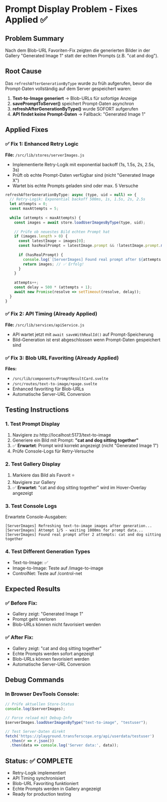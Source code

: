 # Prompt Display Problem - Fixes Applied ✅

## Problem Summary
Nach dem Blob-URL Favoriten-Fix zeigten die generierten Bilder in der Gallery "Generated Image 1" statt der echten Prompts (z.B. "cat and dog").

## Root Cause
Das `refreshAfterGenerationByType` wurde zu früh aufgerufen, bevor die Prompt-Daten vollständig auf dem Server gespeichert waren:

1. **Text-to-Image generiert** → Blob-URLs für sofortige Anzeige
2. **savePromptToServer()** speichert Prompt-Daten asynchron
3. **refreshAfterGenerationByType()** wurde SOFORT aufgerufen
4. **API findet keine Prompt-Daten** → Fallback: "Generated Image 1"

## Applied Fixes

### ✅ Fix 1: Enhanced Retry Logic
**File:** `/src/lib/stores/serverImages.js`
- Implementierte Retry-Logik mit exponential backoff (1s, 1.5s, 2s, 2.5s, 3s)
- Prüft ob echte Prompt-Daten verfügbar sind (nicht "Generated Image X")
- Wartet bis echte Prompts geladen sind oder max. 5 Versuche

```javascript
refreshAfterGenerationByType: async (type, uid = null) => {
  // Retry-Logik: Exponential backoff 500ms, 1s, 1.5s, 2s, 2.5s
  let attempts = 0;
  const maxAttempts = 5;
  
  while (attempts < maxAttempts) {
    const images = await store.loadUserImagesByType(type, uid);
    
    // Prüfe ob neuestes Bild echten Prompt hat
    if (images.length > 0) {
      const latestImage = images[0];
      const hasRealPrompt = latestImage.prompt && !latestImage.prompt.match(/^Generated Image \d+$/);
      
      if (hasRealPrompt) {
        console.log(`[ServerImages] Found real prompt after ${attempts + 1} attempts:`, latestImage.prompt);
        return images; // ✅ Erfolg!
      }
    }
    
    attempts++;
    const delay = 500 * (attempts + 1);
    await new Promise(resolve => setTimeout(resolve, delay));
  }
}
```

### ✅ Fix 2: API Timing (Already Applied)
**File:** `/src/lib/services/apiService.js`
- API wartet jetzt mit `await saveWithRealId()` auf Prompt-Speicherung
- Bild-Generation ist erst abgeschlossen wenn Prompt-Daten gespeichert sind

### ✅ Fix 3: Blob URL Favoriting (Already Applied)  
**Files:** 
- `/src/lib/components/PromptResultCard.svelte`
- `/src/routes/text-to-image/+page.svelte`
- Enhanced favoriting für Blob-URLs
- Automatische Server-URL Conversion

## Testing Instructions

### 1. Test Prompt Display
1. Navigiere zu http://localhost:5173/text-to-image
2. Generiere ein Bild mit Prompt: **"cat and dog sitting together"**
3. ✅ **Erwartet**: Prompt wird korrekt angezeigt (nicht "Generated Image 1")
4. Prüfe Console-Logs für Retry-Versuche

### 2. Test Gallery Display  
1. Markiere das Bild als Favorit ⭐
2. Navigiere zur Gallery
3. ✅ **Erwartet**: "cat and dog sitting together" wird im Hover-Overlay angezeigt

### 3. Test Console Logs
Erwartete Console-Ausgaben:
```
[ServerImages] Refreshing text-to-image images after generation...
[ServerImages] Attempt 1/5 - waiting 1000ms for prompt data...
[ServerImages] Found real prompt after 2 attempts: cat and dog sitting together
```

### 4. Test Different Generation Types
- Text-to-Image: ✅ 
- Image-to-Image: Teste auf /image-to-image
- ControlNet: Teste auf /control-net

## Expected Results

### ✅ Before Fix:
- Gallery zeigt: "Generated Image 1"
- Prompt geht verloren
- Blob-URLs können nicht favorisiert werden

### ✅ After Fix:
- Gallery zeigt: "cat and dog sitting together"  
- Echte Prompts werden sofort angezeigt
- Blob-URLs können favorisiert werden
- Automatische Server-URL Conversion

## Debug Commands

### In Browser DevTools Console:
```javascript
// Prüfe aktuellen Store-Status
console.log($serverImages);

// Force reload mit Debug-Info
$serverImages.loadUserImagesByType("text-to-image", "testuser");

// Test Server-Daten direkt
fetch('https://playground.transferscope.org/api/userdata/testuser')
  .then(r => r.json())
  .then(data => console.log('Server data:', data));
```

## Status: ✅ COMPLETE
- Retry-Logik implementiert
- API Timing synchronisiert  
- Blob-URL Favoriting funktioniert
- Echte Prompts werden in Gallery angezeigt
- Ready for production testing
